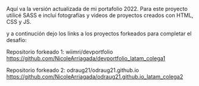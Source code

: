 Aquí va la versión actualizada de mi portafolio 2022. Para este proyecto utilicé SASS e incluí fotografías y videos de proyectos creados con HTML, CSS y JS. 

y a continución dejo los links a los proyectos forkeados para completar el desafío:

Repositorio forkeado 1:
wiimri/devportfolio
https://github.com/NicoleArriagada/devportfolio_latam_colega1

Repositorio forkeado 2:
odraug21/odraug21.github.io
https://github.com/NicoleArriagada/odraug21.github.io_latam_colega2
